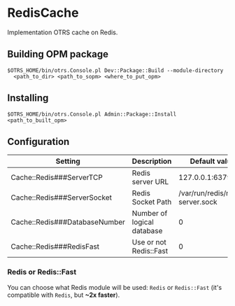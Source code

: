 # RedisCache
Implementation OTRS cache on Redis.

## Building OPM package

```
$OTRS_HOME/bin/otrs.Console.pl Dev::Package::Build --module-directory
  <path_to_dir> <path_to_sopm> <where_to_put_opm>
```

## Installing

```
$OTRS_HOME/bin/otrs.Console.pl Admin::Package::Install <path_to_built_opm>
```

## Configuration

| Setting                       | Description                | Default value                    |
| ----------------------------- | -------------------------- | -------------------------------- |
| Cache::Redis###ServerTCP      | Redis server URL           | 127.0.0.1:6379                   |
| Cache::Redis###ServerSocket   | Redis Socket Path          | /var/run/redis/redis-server.sock |
| Cache::Redis###DatabaseNumber | Number of logical database | 0                                |
| Cache::Redis###RedisFast      | Use or not Redis::Fast     | 0                                |

### Redis or Redis::Fast

You can choose what Redis module will be used: `Redis` or `Redis::Fast` (it's compatible with `Redis`, but **~2x faster**).
